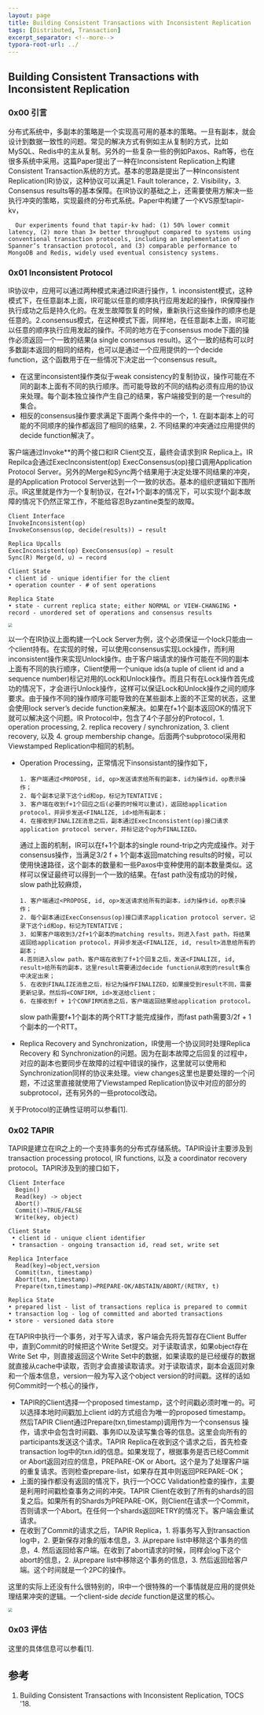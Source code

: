```yaml
---
layout: page
title: Building Consistent Transactions with Inconsistent Replication
tags: [Distributed, Transaction]
excerpt_separator: <!--more-->
typora-root-url: ../
---
```


## Building Consistent Transactions with Inconsistent Replication
### 0x00 引言

  分布式系统中，多副本的策略是一个实现高可用的基本的策略。一旦有副本，就会设计到数据一致性的问题。常见的解决方式有例如主从复制的方式，比如MySQL、Redis中的主从复制。另外的一些复杂一些的例如Paxos、Raft等，也在很多系统中采用。这篇Paper提出了一种在Inconsistent Replication上构建Consistent Transaction系统的方式。基本的思路是提出了一种Inconsistent Replication(IR)协议，这种协议可以满足1. Fault tolerance，2. Visibility，3. Consensus results等的基本保障。在IR协议的基础之上，还需要使用方解决一些执行冲突的策略，实现最终的分布式系统。Paper中构建了一个KVS原型tapir-kv，

```
  Our experiments found that tapir-kv had: (1) 50% lower commit latency, (2) more than 3× better throughput compared to systems using conventional transaction protocols, including an implementation of Spanner’s transaction protocol, and (3) comparable performance to MongoDB and Redis, widely used eventual consistency systems.
```

### 0x01 Inconsistent Protocol

 IR协议中，应用可以通过两种模式来通过IR进行操作，1. inconsistent模式，这种模式下，在任意副本上面，IR可能以任意的顺序执行应用发起的操作，IR保障操作执行成功之后是持久化的。在发生故障恢复的时候，重新执行这些操作的顺序也是任意的。2.consensus模式，在这种模式下面，同样地，在任意副本上面，IR可能以任意的顺序执行应用发起的操作。不同的地方在于consensus mode下面的操作必须返回一个一致的结果(a single consensus result)。这个一致的结构可以时多数副本返回的相同的结构，也可以是通过一个应用提供的一个decide function，这个函数用于在一些情况下决定出一个consensus result。

* 在这里inconsistent操作类似于weak consistency的复制协议，操作可能在不同的副本上面有不同的执行顺序。而可能导致的不同的结构必须有应用的协议来处理。每个副本独立操作产生自己的结果，客户端接受到的是一个result的集合。
* 相反的consensus操作要求满足下面两个条件中的一个，1. 在副本副本上的可能的不同顺序的操作都返回了相同的结果，2. 不同结果的冲突通过应用提供的decide function解决了。

 客户端通过Invoke**的两个接口和IR Client交互，最终会请求到IR Replica上。IR Repilca会通过ExecInconsistent(op) ExecConsensus(op)接口调用Application Protocol Server。另外的Merge和Sync两个结果用于决定处理不同结果的冲突，是的Application Protocol Server达到一个一致的状态。基本的组织逻辑如下图所示。IR这里就是作为一个复制协议，在2f+1个副本的情况下，可以实现f个副本故障的情况下仍然正常工作，不能给容忍Byzantine类型的故障。

```
Client Interface
InvokeInconsistent(op)
InvokeConsensus(op, decide(results)) → result

Replica Upcalls
ExecInconsistent(op) ExecConsensus(op) → result 
Sync(R) Merge(d, u) → record

Client State
• client id - unique identifier for the client
• operation counter - # of sent operations 

Replica State
• state - current replica state; either NORMAL or VIEW-CHANGING • record - unordered set of operations and consensus results
```

<img src="/assets/images/tapir-call-flow.png" style="zoom:50%;" />

  以一个在IR协议上面构建一个Lock Server为例，这个必须保证一个lock只能由一个client持有。在实现的时候，可以使用consensus实现Lock操作，而利用inconsistent操作来实现Unlock操作。由于客户端请求的操作可能在不同的副本上面有不同的执行顺序，Client使用一个unique ids(a tuple of client id and a sequence number)标记对用的Lock和Unlock操作。而且只有在Lock操作首先成功的情况下，才会进行Unlock操作，这样可以保证Lock和Unlock操作之间的顺序要求。由于操作不同的操作顺序可能导致的在某些副本上面的不正常的状态，这里会使用lock server’s decide function来解决。如果在f+1个副本返回OK的情况下就可以解决这个问题。IR Protocol中，包含了4个子部分的Protocol，1. operation processing, 2. replica recovery / synchronization, 3. client recovery, 以及 4. group membership change。后面两个subprotocol采用和Viewstamped Replication中相同的机制。

* Operation Processing，正常情况下insonsistant的操作如下，

  ```
  1. 客户端通过<PROPOSE, id, op>发送请求给所有的副本，id为操作id，op表示操作；
  2. 每个副本记录下这个id和op，标记为TENTATIVE；
  3. 客户端在收到f+1个回应之后(必要的时候可以重试)，返回给application protocol，并异步发送<FINALIZE, id>给所有副本；
  4. 在接收到FINALIZE消息之后，副本通过ExecInconsistent(op)接口请求application protocol server，并标记这个op为FINALIZED。
  ```

  通过上面的机制，IR可以在f+1个副本的single round-trip之内完成操作。对于consensus操作，当满足3/2 f + 1个副本返回matching results的时候，可以使用快速路径，这个副本的数量和一些Paxos中变种使用的副本数量类似。这样可以保证最终可以得到一个一致的结果。在fast path没有成功的时候，slow path比较麻烦，

  ```
  1. 客户端通过<PROPOSE, id, op>发送请求给所有的副本，id为操作id，op表示操作；
  2. 每个副本通过ExecConsensus(op)接口请求application protocol server，记录下这个id和op，标记为TENTATIVE；
  3. 如果客户端收到3/2f+1个副本的matching results，则进入fast path，将结果返回给application protocol，并异步发送<FINALIZE, id, result>消息给所有的副本；
  4.否则进入slow path，客户端在收到了f+1个回复之后，发送<FINALIZE, id, result>给所有的副本，这里result需要通过decide function从收到的result集合中决定出来；
  5. 在收到FINALIZE消息之后，标记为操作FINALIZED，如果接受到result不同，需要更新记录。然后将<CONFIRM, id>发送给client；
  6. 在接收到f + 1个CONFIRM消息之后，客户端返回结果给application protocol。
  ```

  slow path需要f+1个副本的两个RTT才能完成操作，而fast path需要3/2f + 1个副本的一个RTT。

* Replica Recovery and Synchronization，IR使用一个协议同时处理Replica Recovery 和 Synchronization的问题。因为在副本故障之后回复的过程中，对应的副本也要同步在故障的过程中错误的操作，这里就可以使用和Synchronization同样的协议来处理。view changes这里也是要处理的一个问题，不过这里直接就使用了Viewstamped Replication协议中对应的部分的subprotocol，还有另外的一些protocol改动。

关于Protocol的正确性证明可以参看[1].

### 0x02 TAPIR

 TAPIR是建立在IR之上的一个支持事务的分布式存储系统。TAPIR设计主要涉及到transaction processing protocol, IR functions, 以及 a coordinator recovery protocol。TAPIR涉及到的接口如下，

```
Client Interface
  Begin()
  Read(key) -> object
  Abort()
  Commit()→TRUE/FALSE
  Write(key, object)
  
Client State
 • client id - unique client identifier
 • transaction - ongoing transaction id, read set, write set
 
Replica Interface
  Read(key)→object,version
  Commit(txn, timestamp)
  Abort(txn, timestamp)
  Prepare(txn,timestamp)→PREPARE-OK/ABSTAIN/ABORT/(RETRY, t)
   
Replica State
• prepared list - list of transactions replica is prepared to commit 
• transaction log - log of committed and aborted transactions
• store - versioned data store
```

 在TAPIR中执行一个事务，对于写入请求，客户端会先将先暂存在Client Buffer中，直到Commit的时候把这个Write Set提交。对于读取请求，如果object存在Write Set 中，则直接返回这个Write Set中的数据，如果读取的是已经缓存的数据就直接从cache中读取，否则才会直接读取请求。对于读取请求，副本会返回对象和一个版本信息，version一般为写入这个object version的时间戳。这样的话如何Commit时一个核心的操作，

* TAPIR的Client选择一个proposed  timestamp，这个时间戳必须时唯一的。可以选择本地时间戳加上client id的方式组合为唯一的proposed timestamp。然后TAPIR  Client通过Prepare(txn,timestamp)调用作为一个consensus 操作，请求中会包含时间戳、事务ID以及读写集合等的信息。这里会向所有的participants发送这个请求。TAPIR Replica在收到这个请求之后，首先检查transaction log中的txn.id的信息。如果发现了，根据事务是否已经Commit or Abort返回对应的信息，PREPARE-OK or Abort。这个是为了处理客户端的重复请求。否则检查prepare-list，如果存在其中则返回PREPARE-OK；
* 上面的操作都没有返回的情况下，执行一个OCC Validation检查的操作，主要是利用时间戳检查事务之间的冲突。TAPIR Client在收到了所有的shards的回复之后。如果所有的Shards为PREPARE-OK，则Client在请求一个Commit，否则请求一个Abort。在任何一个shards返回RETRY的情况下。客户端会重试请求。
* 在收到了Commit的请求之后，TAPIR Replica，1. 将事务写入到transaction log中，2. 更新保存对象的版本信息，3. 从prepare list中移除这个事务的信息，4. 然后返回给客户端。在收到了abort请求的时候，同样会log下这个abort的信息，2. 从prepare list中移除这个事务的信息，3. 然后返回给客户端。这个时间就是一个2PC的操作。

 这里的实际上还没有什么很特别的，IR中一个很特殊的一个事情就是应用的提供处理结果冲突的逻辑。一个client-side *decide* function是这里的核心。

<img src="/assets/images/tapir-decide.png" style="zoom:50%;" />

### 0x03 评估

 这里的具体信息可以参看[1].

## 参考

1. Building Consistent Transactions with Inconsistent Replication, TOCS '18.

